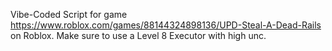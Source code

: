 Vibe-Coded Script for game https://www.roblox.com/games/88144324898136/UPD-Steal-A-Dead-Rails on Roblox. 
Make sure to use a Level 8 Executor with high unc.
